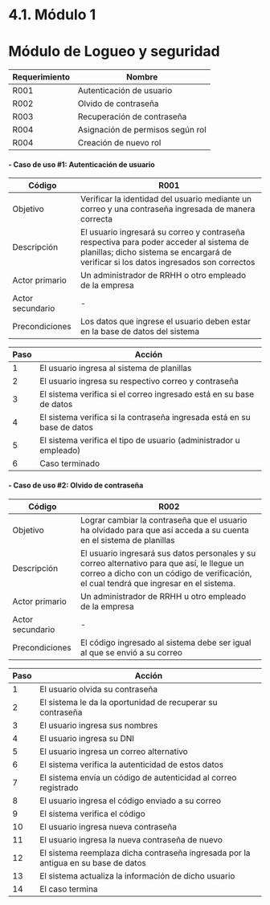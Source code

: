 # 4.1. Módulo 1

# Módulo de Logueo y seguridad
| Requerimiento | Nombre  |
|----------|----------|
|R001  |Autenticación de usuario|
|R002  |Olvido de contraseña|
|R003  |Recuperación de contraseña|
|R004  |Asignación de permisos según rol|
|R004  |Creación de nuevo rol|


#### - Caso de uso #1: Autenticación de usuario
| Código | R001  |
|----------|----------|
|Objetivo  |Verificar la identidad del usuario mediante un correo y una contraseña ingresada de manera correcta|
| Descripción   | El usuario ingresará su correo y contraseña respectiva para poder acceder al sistema de planillas; dicho sistema se encargará de verificar si los datos ingresados son correctos   |
| Actor primario    | Un administrador de RRHH o otro empleado de la empresa  |
| Actor secundario    | -  |
| Precondiciones    | Los datos que ingrese el usuario deben estar en la base de datos del sistema  |

| Paso     | Acción   |
|----------|----------|
|1|El usuario ingresa al sistema de planillas|
|2|El usuario ingresa su respectivo correo y contraseña |
|3|El sistema verifica si el correo ingresado está en su base de datos |
|4|El sistema verifica si la contraseña ingresada está en su base de datos |
|5|El sistema verifica el tipo de usuario (administrador u empleado) |
|6|Caso terminado |

#### - Caso de uso #2: Olvido de contraseña

| Código | R002  |
|----------|----------|
|Objetivo  | Lograr cambiar la contraseña que el usuario ha olvidado para que así acceda a su cuenta en el sistema de planillas |
| Descripción |El usuario ingresará sus datos personales y su correo alternativo para que así, le llegue un correo a dicho con un código de verificación, el cual tendrá que ingresar en el sistema.  |
| Actor primario | Un administrador de RRHH u otro empleado de la empresa   |
| Actor secundario  | -  |
| Precondiciones| El código ingresado al sistema debe ser igual al que se envió a su correo  |

| Paso     | Acción   |
|----------|----------|
|1|El usuario olvida su contraseña |
|2|El sistema le da la oportunidad de recuperar su contraseña    |
|3| El usuario ingresa sus nombres |
|4|El usuario ingresa su DNI  |
|5|El usuario ingresa un correo alternativo  |
|6|El sistema verifica la autenticidad de estos datos  |
|7| El sistema envía un código de autenticidad al correo registrado  |
|8| El usuario ingresa el código enviado a su correo  |
|9| El sistema verifica el código  |
|10| El usuario ingresa nueva contraseña  |
|11| El usuario ingresa la nueva contraseña de nuevo  |
|12| El sistema reemplaza dicha contraseña ingresada por la antigua en su base de datos  |
|13| El sistema actualiza la información de dicho usuario  |
|14|  El caso termina |

